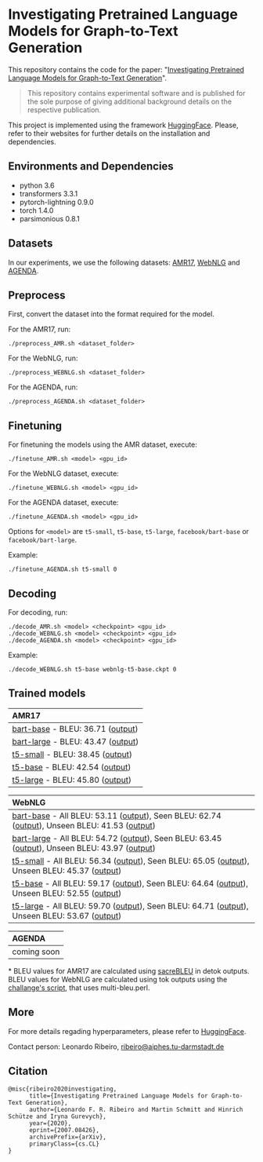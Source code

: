 # Investigating Pretrained Language Models for Graph-to-Text Generation

This repository contains the code for the paper: "[Investigating Pretrained Language Models for Graph-to-Text Generation](https://arxiv.org/pdf/2007.08426.pdf)".

> This repository contains experimental software and is published for the sole purpose of giving additional background details on the respective publication.

This project is implemented using the framework [HuggingFace](https://huggingface.co/). Please, refer to their websites for further details on the installation and dependencies.

## Environments and Dependencies

- python 3.6
- transformers 3.3.1
- pytorch-lightning 0.9.0
- torch 1.4.0
- parsimonious 0.8.1
## Datasets

In our experiments, we use the following datasets: [AMR17](https://catalog.ldc.upenn.edu/LDC2017T10), [WebNLG](https://webnlg-challenge.loria.fr/challenge_2017/) and [AGENDA](https://github.com/rikdz/GraphWriter/tree/master/data).

## Preprocess

First, convert the dataset into the format required for the model.

For the AMR17, run:
```
./preprocess_AMR.sh <dataset_folder>
```

For the WebNLG, run:
```
./preprocess_WEBNLG.sh <dataset_folder>
```

For the AGENDA, run:
```
./preprocess_AGENDA.sh <dataset_folder>
```


## Finetuning

For finetuning the models using the AMR dataset, execute:
```
./finetune_AMR.sh <model> <gpu_id>
```

For the WebNLG dataset, execute:
```
./finetune_WEBNLG.sh <model> <gpu_id>
```

For the AGENDA dataset, execute:
```
./finetune_AGENDA.sh <model> <gpu_id>
```
 
Options for `<model>` are `t5-small`, `t5-base`, `t5-large`, `facebook/bart-base` or `facebook/bart-large`. 

Example:
```
./finetune_AGENDA.sh t5-small 0
```


## Decoding

For decoding, run:
```
./decode_AMR.sh <model> <checkpoint> <gpu_id>
./decode_WEBNLG.sh <model> <checkpoint> <gpu_id>
./decode_AGENDA.sh <model> <checkpoint> <gpu_id>
```

Example:
```
./decode_WEBNLG.sh t5-base webnlg-t5-base.ckpt 0
```

## Trained models

| AMR17          |
| :------------- |
| [bart-base](https://public.ukp.informatik.tu-darmstadt.de/ribeiro/graph2text/amr-bart-base.ckpt) - BLEU: 36.71 ([output]()) |
| [bart-large](https://public.ukp.informatik.tu-darmstadt.de/ribeiro/graph2text/amr-bart-large.ckpt) - BLEU: 43.47 ([output]()) |
|  [t5-small](https://public.ukp.informatik.tu-darmstadt.de/ribeiro/graph2text/amr-t5-small.ckpt) - BLEU: 38.45 ([output]()) | 
| [t5-base](https://public.ukp.informatik.tu-darmstadt.de/ribeiro/graph2text/amr-t5-base.ckpt) - BLEU: 42.54 ([output]())  |
| [t5-large](https://public.ukp.informatik.tu-darmstadt.de/ribeiro/graph2text/amr-t5-large.ckpt) - BLEU: 45.80 ([output]()) |

| WebNLG   | 
| :------------- |
| [bart-base](https://public.ukp.informatik.tu-darmstadt.de/ribeiro/graph2text/webnlg-bart-base.ckpt) - All BLEU: 53.11 ([output]()), Seen BLEU: 62.74 ([output]()), Unseen BLEU: 41.53 ([output]()) | 
| [bart-large](https://public.ukp.informatik.tu-darmstadt.de/ribeiro/graph2text/webnlg-bart-large.ckpt) - All BLEU: 54.72 ([output]()), Seen BLEU: 63.45 ([output]()), Unseen BLEU: 43.97 ([output]()) |
| [t5-small](https://public.ukp.informatik.tu-darmstadt.de/ribeiro/graph2text/webnlg-t5-small.ckpt) - All BLEU: 56.34 ([output]()), Seen BLEU: 65.05 ([output]()), Unseen BLEU: 45.37 ([output]()) | 
| [t5-base](https://public.ukp.informatik.tu-darmstadt.de/ribeiro/graph2text/webnlg-t5-base.ckpt) - All BLEU: 59.17 ([output]()), Seen BLEU: 64.64 ([output]()), Unseen BLEU: 52.55 ([output]()) | 
| [t5-large](https://public.ukp.informatik.tu-darmstadt.de/ribeiro/graph2text/webnlg-t5-large.ckpt) - All BLEU: 59.70 ([output]()), Seen BLEU: 64.71 ([output]()), Unseen BLEU: 53.67 ([output]()) | 

| AGENDA   | 
| :------------- |
| coming soon |

\* BLEU values for AMR17 are calculated using [sacreBLEU](https://github.com/mjpost/sacrebleu) in detok outputs. BLEU values for WebNLG are calculated using tok outputs using the [challange's script](https://gitlab.com/webnlg/webnlg-baseline), that uses multi-bleu.perl.



## More
For more details regading hyperparameters, please refer to [HuggingFace](https://huggingface.co/).


Contact person: Leonardo Ribeiro, ribeiro@aiphes.tu-darmstadt.de

## Citation
```
@misc{ribeiro2020investigating,
      title={Investigating Pretrained Language Models for Graph-to-Text Generation}, 
      author={Leonardo F. R. Ribeiro and Martin Schmitt and Hinrich Schütze and Iryna Gurevych},
      year={2020},
      eprint={2007.08426},
      archivePrefix={arXiv},
      primaryClass={cs.CL}
}
```